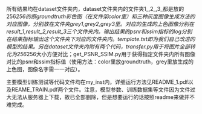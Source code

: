 所有结果均在dataset文件夹内，dataset文件夹内的文件夹1_,2_,3_都是放的256*256的原groundtruth彩色图（在文件架color里）和三种灰度图像生成方法的对应图像，分别放在文件夹grey1,grey2,grey3里。对应的生成的上色图像分别在result_1,result_2,result_3三个文件夹内。输出结果的psnr和ssim指标的log分别在结果指标输出这个文件夹下对应的文件夹内。template.txt即为我们自己改进的模型的结果。另在dataset文件夹内附有两个代码，transfer.py用于将图片全部转化为256*256大小方便对比；get_PSNR_SSIM.py用于获得指定文件夹内所有图像对比的psnr和ssim指标值（使用方法：color里放groundtruth，grey里放生成的上色图，图像名字需一一对应）。

主要模型训练测试等代码文件均在my_inst内，详细运行方法见README_1.pdf以及REAME_TRAIN.pdf两个文件。注意，模型参数、训练数据集等文件因为文件过大无法从服务器上下载，故已全部删除，但是想要运行的话按照readme来做并不难完成。
